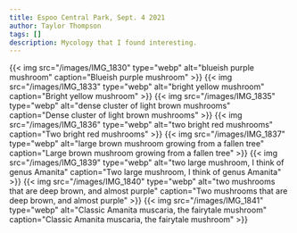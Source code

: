 ```yaml
---
title: Espoo Central Park, Sept. 4 2021
author: Taylor Thompson
tags: []
description: Mycology that I found interesting.
---
```


{{< img src="/images/IMG_1830" type="webp" alt="blueish purple mushroom" caption="Blueish purple mushroom" >}}
{{< img src="/images/IMG_1833" type="webp" alt="bright yellow mushroom" caption="Bright yellow mushroom" >}}
{{< img src="/images/IMG_1835" type="webp" alt="dense cluster of light brown mushrooms" caption="Dense cluster of light brown mushrooms" >}}
{{< img src="/images/IMG_1836" type="webp" alt="two bright red mushrooms" caption="Two bright red mushrooms" >}}
{{< img src="/images/IMG_1837" type="webp" alt="large brown mushroom growing from a fallen tree" caption="Large brown mushroom growing from a fallen tree" >}}
{{< img src="/images/IMG_1839" type="webp" alt="two large mushroom, I think of genus Amanita" caption="Two large mushroom, I think of genus Amanita" >}}
{{< img src="/images/IMG_1840" type="webp" alt="two mushrooms that are deep brown, and almost purple" caption="Two mushrooms that are deep brown, and almost purple" >}}
{{< img src="/images/IMG_1841" type="webp" alt="Classic Amanita muscaria, the fairytale mushroom" caption="Classic Amanita muscaria, the fairytale mushroom" >}}

